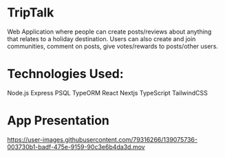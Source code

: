 # TripTalk

Web Application where people can create posts/reviews about anything that relates to a holiday destination. Users can also create and join communities, comment on posts, give votes/rewards to posts/other users.

# Technologies Used:

Node.js
Express
PSQL
TypeORM
React
Nextjs
TypeScript
TailwindCSS

# App Presentation

https://user-images.githubusercontent.com/79316266/139075736-003730b1-badf-475e-9159-90c3e6b4da3d.mov

